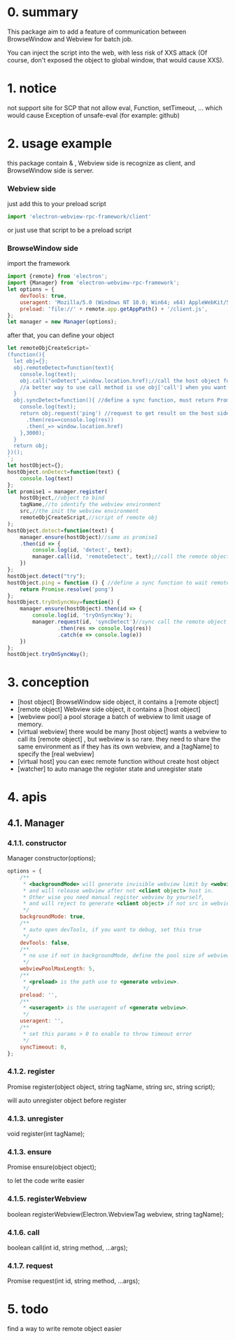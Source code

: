 # 0. summary

This package aim to add a feature of communication between BrowseWindow and Webview for batch job.

You can inject the script into the web, with less risk of XXS attack 
(Of course, don't exposed the object to global window, that would cause XXS).

# 1. notice

not support site for SCP that not allow eval, Function, setTimeout, ...
which would cause Exception of unsafe-eval (for example: github)

# 2. usage example

this package contain <Webview preload> & <BrowseWindow preload>, Webview side is recognize as client, 
and BrowseWindow side is server.

### Webview side
just add this to your preload script
```javascript
import 'electron-webview-rpc-framework/client'
```

or just use that script to be a preload script

### BrowseWindow side

import the framework

```javascript
import {remote} from 'electron';
import {Manager} from 'electron-webview-rpc-framework';
let options = {
    devTools: true,
    useragent: 'Mozilla/5.0 (Windows NT 10.0; Win64; x64) AppleWebKit/537.36 (KHTML, like Gecko) Chrome/88.0.4324.190 Safari/537.36',
    preload: 'file://' + remote.app.getAppPath() + '/client.js',
};
let manager = new Manager(options);
```

after that, you can define your object

```javascript
let remoteObjCreateScript=`
(function(){
  let obj={};
  obj.remoteDetect=function(text){
    console.log(text);
    obj.call("onDetect",window.location.href);//call the host object function
    //a better way to use call method is use obj['call'] when you want to pack with tools
  }
  obj.syncDetect=function(){ //define a sync function, must return Promise
    console.log(text);
    return obj.request('ping') //request to get result on the host side sync
      .then(res=>console.log(res))
      .then(_=> window.location.href)
    },3000);
  }
  return obj;
})();
`;
let hostObject={};
hostObject.onDetect=function(text) {
    console.log(text)
};
let promise1 = manager.register(
    hostObject,//object to bind
    tagName,//to identify the webview environment
    src,//the init the webview environment
    remoteObjCreateScript,//script of remote obj
);
hostObject.detect=function(text) {
    manager.ensure(hostObject)//same as promise1
    .then(id => {
        console.log(id, 'detect', text);
        manager.call(id, 'remoteDetect', text);//call the remote object function
    })
};
hostObject.detect("try");
hostObject.ping = function () { //define a sync function to wait remote object to call
    return Promise.resolve('pong')
};
hostObject.tryOnSyncWay=function() {
    manager.ensure(hostObject).then(id => {
        console.log(id, 'tryOnSyncWay');
        manager.request(id, 'syncDetect')//sync call the remote object function
                .then(res => console.log(res))
                .catch(e => console.log(e))
    })
};
hostObject.tryOnSyncWay();
```

# 3. conception

- [host object] 
    BrowseWindow side object, it contains a [remote object] 
- [remote object]
    Webview side object, it contains a [host object] 
- [webview pool]
    a pool storage a batch of webview to limit usage of memory.
- [virtual webview]
    there would be many [host object] wants a webview to call its [remote object] , but webview is so rare.
    they need to share the same environment as if they has its own webview, 
    and a [tagName] to specify the [real webview]
- [virtual host]
    you can exec remote function without create host object
- [watcher]
    to auto manage the register state and unregister state

# 4. apis

## 4.1. Manager

### 4.1.1. constructor

Manager constructor(options);
```javascript
options = {
    /**
     * <backgroundMode> will generate invisible webview limit by <webviewPoolMaxLength>,
     * and will release webview after not <client object> host in.
     * Other wise you need manual register webview by yourself,
     * and will reject to generate <client object> if not src in webview pools.
     */
    backgroundMode: true,
    /**
     * auto open devTools, if you want to debug, set this true
     */
    devTools: false,
    /**
     * no use if not in backgroundMode, define the pool size of webviews
     */
    webviewPoolMaxLength: 5,
    /**
     * <preload> is the path use to <generate webview>.
     */
    preload: '',
    /**
     * <useragent> is the useragent of <generate webview>.
     */
    useragent: '',
    /**
     * set this params > 0 to enable to throw timeout error
     */
    syncTimeout: 0,
};
```

### 4.1.2. register

Promise<int> register(object object, string tagName, string src, string script);

will auto unregister object before register

### 4.1.3. unregister

void register(int tagName);

### 4.1.3. ensure

Promise ensure(object object);

to let the code write easier

### 4.1.5. registerWebview

boolean registerWebview(Electron.WebviewTag webview, string tagName);

### 4.1.6. call

boolean call(int id, string method, ...args);

### 4.1.7. request

Promise request(int id, string method, ...args);

# 5. todo

find a way to write remote object easier

